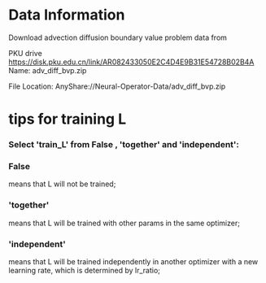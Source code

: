 # Data Information

Download advection diffusion boundary value problem  data from 

PKU drive
https://disk.pku.edu.cn/link/AR082433050E2C4D4E9B31E54728B02B4A
Name: adv_diff_bvp.zip

File Location: AnyShare://Neural-Operator-Data/adv_diff_bvp.zip

# tips for training L
### Select 'train_L' from  False , 'together' and 'independent':

### False
means that L will not be trained;  
### 'together' 
means that L will be trained with other params in the same optimizer;  
### 'independent' 
means that L will be trained independently in another optimizer with a new learning rate, which is determined by lr_ratio;     

